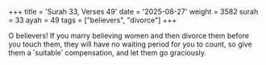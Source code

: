 +++
title = 'Surah 33, Verses 49'
date = '2025-08-27'
weight = 3582
surah = 33
ayah = 49
tags = ["believers", "divorce"]
+++

O believers! If you marry believing women and then divorce them before you touch them, they will have no waiting period for you to count, so give them a ˹suitable˺ compensation, and let them go graciously.